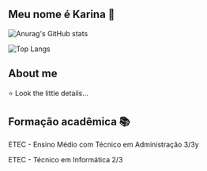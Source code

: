 ## Meu nome é Karina 💅

![Anurag's GitHub stats](https://github-readme-stats.vercel.app/api?username=KarinaAlmeid4&show_icons=true&theme=white)

![Top Langs](https://github-readme-stats.vercel.app/api/top-langs/?username=KarinaAlmeid4&hide&theme=white)

## About me

⭐ Look the little details...


## Formação acadêmica 📚

ETEC - Ensino Médio com Técnico em Administração 3/3y

ETEC - Técnico em Informática 2/3
